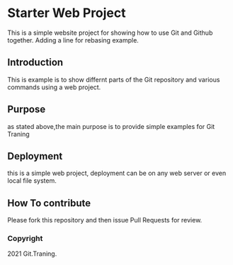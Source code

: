 # Starter Web Project

This is a simple website project for
showing how to use Git and Github together. Adding a line for rebasing example.

## Introduction
This is example is to show differnt parts
of the Git repository and various commands
using a web project.

## Purpose

as stated above,the main purpose is to
provide simple examples for Git Traning

## Deployment

this is a simple web project, deployment
can be on any web server or even local
file system.

## How To contribute

Please fork this repository and then issue Pull Requests for
review.

### Copyright

2021 Git.Traning.